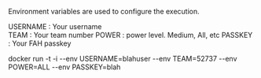 
Environment variables are used to configure the execution.

USERNAME : Your username    
TEAM : Your team number
POWER  : power level. Medium, All, etc
PASSKEY : Your FAH passkey

docker run  -t -i --env USERNAME=blahuser --env TEAM=52737 --env POWER=ALL --env PASSKEY=blah 